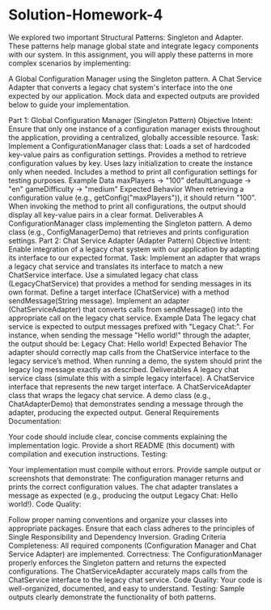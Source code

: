 # Solution-Homework-4
We explored two important Structural Patterns: Singleton and Adapter. These patterns help manage global state and integrate legacy components with our system. In this assignment, you will apply these patterns in more complex scenarios by implementing:

A Global Configuration Manager using the Singleton pattern.
A Chat Service Adapter that converts a legacy chat system's interface into the one expected by our application.
Mock data and expected outputs are provided below to guide your implementation.

Part 1: Global Configuration Manager (Singleton Pattern)
Objective
Intent: Ensure that only one instance of a configuration manager exists throughout the application, providing a centralized, globally accessible resource.
Task: Implement a ConfigurationManager class that:
Loads a set of hardcoded key-value pairs as configuration settings.
Provides a method to retrieve configuration values by key.
Uses lazy initialization to create the instance only when needed.
Includes a method to print all configuration settings for testing purposes.
Example Data
maxPlayers → "100"
defaultLanguage → "en"
gameDifficulty → "medium"
Expected Behavior
When retrieving a configuration value (e.g., getConfig("maxPlayers")), it should return "100".
When invoking the method to print all configurations, the output should display all key-value pairs in a clear format.
Deliverables
A ConfigurationManager class implementing the Singleton pattern.
A demo class (e.g., ConfigManagerDemo) that retrieves and prints configuration settings.
Part 2: Chat Service Adapter (Adapter Pattern)
Objective
Intent: Enable integration of a legacy chat system with our application by adapting its interface to our expected format.
Task: Implement an adapter that wraps a legacy chat service and translates its interface to match a new ChatService interface.
Use a simulated legacy chat class (LegacyChatService) that provides a method for sending messages in its own format.
Define a target interface (ChatService) with a method sendMessage(String message).
Implement an adapter (ChatServiceAdapter) that converts calls from sendMessage() into the appropriate call on the legacy chat service.
Example Data
The legacy chat service is expected to output messages prefixed with "Legacy Chat:".
For instance, when sending the message "Hello world!" through the adapter, the output should be:
Legacy Chat: Hello world!
Expected Behavior
The adapter should correctly map calls from the ChatService interface to the legacy service’s method.
When running a demo, the system should print the legacy log message exactly as described.
Deliverables
A legacy chat service class (simulate this with a simple legacy interface).
A ChatService interface that represents the new target interface.
A ChatServiceAdapter class that wraps the legacy chat service.
A demo class (e.g., ChatAdapterDemo) that demonstrates sending a message through the adapter, producing the expected output.
General Requirements
Documentation:

Your code should include clear, concise comments explaining the implementation logic.
Provide a short README (this document) with compilation and execution instructions.
Testing:

Your implementation must compile without errors.
Provide sample output or screenshots that demonstrate:
The configuration manager returns and prints the correct configuration values.
The chat adapter translates a message as expected (e.g., producing the output Legacy Chat: Hello world!).
Code Quality:

Follow proper naming conventions and organize your classes into appropriate packages.
Ensure that each class adheres to the principles of Single Responsibility and Dependency Inversion.
Grading Criteria
Completeness:
All required components (Configuration Manager and Chat Service Adapter) are implemented.
Correctness:
The ConfigurationManager properly enforces the Singleton pattern and returns the expected configurations.
The ChatServiceAdapter accurately maps calls from the ChatService interface to the legacy chat service.
Code Quality:
Your code is well-organized, documented, and easy to understand.
Testing:
Sample outputs clearly demonstrate the functionality of both patterns.
